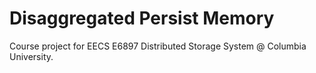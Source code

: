 # Disaggregated Persist Memory

Course project for EECS E6897 Distributed Storage System @ Columbia University.



